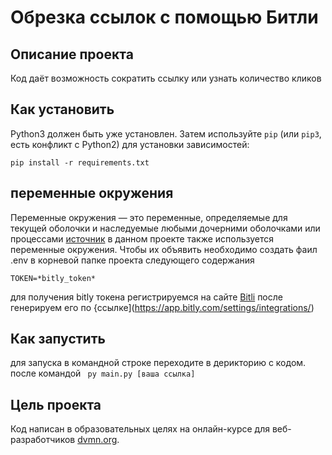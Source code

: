 # Обрезка ссылок с помощью Битли

## Описание проекта 

Код даёт возможность сократить ссылку или узнать количество кликов

## Как установить


Python3 должен быть уже установлен. 
Затем используйте `pip` (или `pip3`, есть конфликт с Python2) для установки зависимостей:
```
pip install -r requirements.txt
```

## переменные окружения

Переменные окружения — это переменные, определяемые для текущей оболочки и наследуемые
любыми дочерними оболочками или процессами [источник](https://www.digitalocean.com/community/tutorials/how-to-read-and-set-environmental-and-shell-variables-on-linux-ru)
в данном проекте также используется переменные окружения. Чтобы их объявить необходимо создать фаил .env в корневой папке проекта следующего содержания

```
TOKEN=*bitly_token*
```

для получения bitly токена регистрируемся на сайте [Bitli](https://bit.ly/) после генерируем его по {ссылке](https://app.bitly.com/settings/integrations/)


## Как запустить


для запуска в командной строке переходите в дерикторию с кодом. после командой ``` py main.py [ваша ссылка]```


## Цель проекта

Код написан в образовательных целях на онлайн-курсе для веб-разработчиков [dvmn.org](https://dvmn.org/).